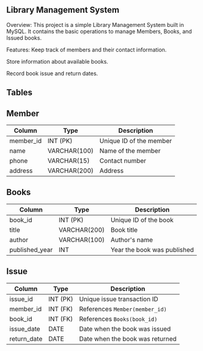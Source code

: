 ## Library Management System ##
Overview:
This project is a simple Library Management System built in MySQL.
It contains the basic operations to manage Members, Books, and Issued books.

Features:
Keep track of members and their contact information.

Store information about available books.

Record book issue and return dates.

 ## Tables ##
 ## Member ##
 | Column     | Type         | Description             |
| ---------- | ------------ | ----------------------- |
| member\_id | INT (PK)     | Unique ID of the member |
| name       | VARCHAR(100) | Name of the member      |
| phone      | VARCHAR(15)  | Contact number          |
| address    | VARCHAR(200) | Address                 |

## Books ##
| Column          | Type         | Description                 |
| --------------- | ------------ | --------------------------- |
| book\_id        | INT (PK)     | Unique ID of the book       |
| title           | VARCHAR(200) | Book title                  |
| author          | VARCHAR(100) | Author's name               |
| published\_year | INT          | Year the book was published |

## Issue ##
| Column       | Type     | Description                     |
| ------------ | -------- | ------------------------------- |
| issue\_id    | INT (PK) | Unique issue transaction ID     |
| member\_id   | INT (FK) | References `Member(member_id)`  |
| book\_id     | INT (FK) | References `Books(book_id)`     |
| issue\_date  | DATE     | Date when the book was issued   |
| return\_date | DATE     | Date when the book was returned |
